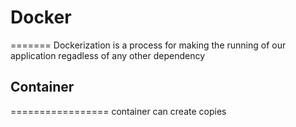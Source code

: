  # Docker
 =======
 Dockerization is a process for making the running of our application regadless of any other dependency

## Container
=================
container can create copies